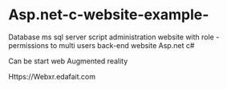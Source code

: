 # Asp.net-c-website-example-
Database ms sql server script administration website with role - permissions to multi users back-end website Asp.net c# 

Can be start web Augmented reality

Https://Webxr.edafait.com
